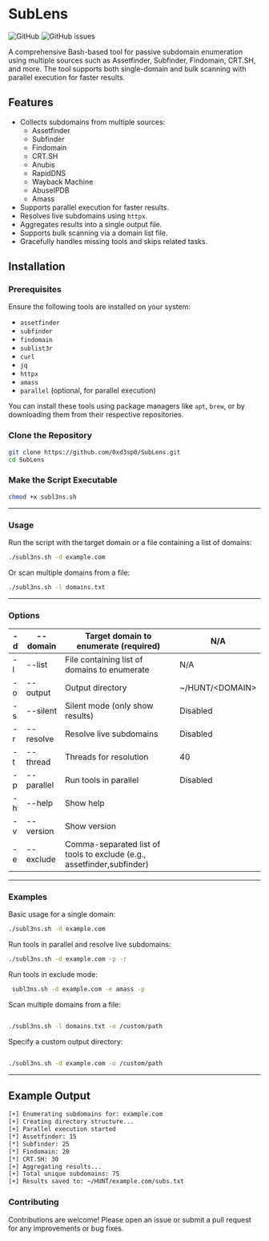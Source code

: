 # SubLens

![GitHub](https://img.shields.io/github/license/0xd3sp0/SubLens) ![GitHub issues](https://img.shields.io/github/issues/0xd3sp0/SubLens)

A comprehensive Bash-based tool for passive subdomain enumeration using multiple sources such as Assetfinder, Subfinder, Findomain, CRT.SH, and more. The tool supports both single-domain and bulk scanning with parallel execution for faster results.

## Features

- Collects subdomains from multiple sources:
  - Assetfinder
  - Subfinder
  - Findomain
  - CRT.SH
  - Anubis
  - RapidDNS
  - Wayback Machine
  - AbuseIPDB
  - Amass
- Supports parallel execution for faster results.
- Resolves live subdomains using `httpx`.
- Aggregates results into a single output file.
- Supports bulk scanning via a domain list file.
- Gracefully handles missing tools and skips related tasks.

## Installation

### Prerequisites

Ensure the following tools are installed on your system:

- `assetfinder`
- `subfinder`
- `findomain`
- `sublist3r`
- `curl`
- `jq`
- `httpx`
- `amass`
- `parallel` (optional, for parallel execution)

You can install these tools using package managers like `apt`, `brew`, or by downloading them from their respective repositories.

### Clone the Repository

```bash
git clone https://github.com/0xd3sp0/SubLens.git
cd SubLens
```

### Make the Script Executable
```bash
chmod +x subl3ns.sh
```
---
### Usage

Run the script with the target domain or a file containing a list of domains:

```bash
./subl3ns.sh -d example.com
```
Or scan multiple domains from a file:
```bash
./subl3ns.sh -l domains.txt
```
---

### Options
|-d |--domain   |Target domain to enumerate (required)       |N/A                  |
|---|-----------|--------------------------------------------|---------------------|
|-l | --list    |File containing list of domains to enumerate|N/A                  |
|-o | --output  |Output directory                            |~/HUNT/&lt;DOMAIN&gt;|
|-s | --silent  |Silent mode (only show results)             |Disabled             |
|-r | --resolve |Resolve live subdomains                     |Disabled             |
|-t | --thread  |Threads for resolution                      |40                   |
|-p | --parallel|Run tools in parallel                       |Disabled             |
|-h | --help    |Show help                                   |                     |
|-v | --version |Show version                                |                     |
|-e | --exclude |Comma-separated list of tools to exclude (e.g., assetfinder,subfinder)
---
### Examples
Basic usage for a single domain:
```bash
./subl3ns.sh -d example.com
```
Run tools in parallel and resolve live subdomains:
```bash
./subl3ns.sh -d example.com -p -r
```
Run tools in exclude mode:
```bash
 subl3ns.sh -d example.com -e amass -p
```
Scan multiple domains from a file:
```bash

./subl3ns.sh -l domains.txt -o /custom/path
```
Specify a custom output directory:
```bash

./subl3ns.sh -d example.com -o /custom/path
```
---
## Example Output
```bash
[+] Enumerating subdomains for: example.com
[+] Creating directory structure...
[+] Parallel execution started
[*] Assetfinder: 15
[*] Subfinder: 25
[*] Findomain: 20
[*] CRT.SH: 30
[+] Aggregating results...
[+] Total unique subdomains: 75
[+] Results saved to: ~/HUNT/example.com/subs.txt
```

### Contributing
Contributions are welcome! Please open an issue or submit a pull request for any improvements or bug fixes.
